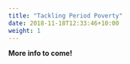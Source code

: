 ```yaml
---
title: "Tackling Period Poverty"
date: 2018-11-18T12:33:46+10:00
weight: 1
---
```


**More info to come!**

